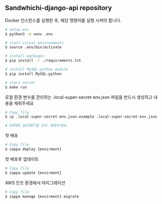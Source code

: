 ## Sandwhichi-django-api repository

Docker 인스턴스를 실행한 후, 해당 명령어를 실행 시켜야 합니다.


```bash
# setup env
$ python3 -m venv .env

# start vitual environments
$ source .env/bin/activate

# install packages
$ pip install -r ./requirements.txt

# install MySQL-python module
$ pip install MySQL-python

# start server 
$ make run
```

로컬 환경 변수를 관리하는 .local-super-secret-env.json 파일을 반드시 생성하고 내용을 채워주세요

```bash
# Copy file
$ cp .local-super-secret-env.json.example .local-super-secret-env.json

# SUPER_SECRET을 모두 채워주세요.
```

첫 배포

```bash
# Copy file
$ zappa deploy {envirment}
```

첫 배포후 업데이트

```bash
# Copy file
$ zappa update {envirment}
```

AWS 인프 환경에서 마이그레이션

```bash
# Copy file
$ zappa manage {envirment} migrate
```